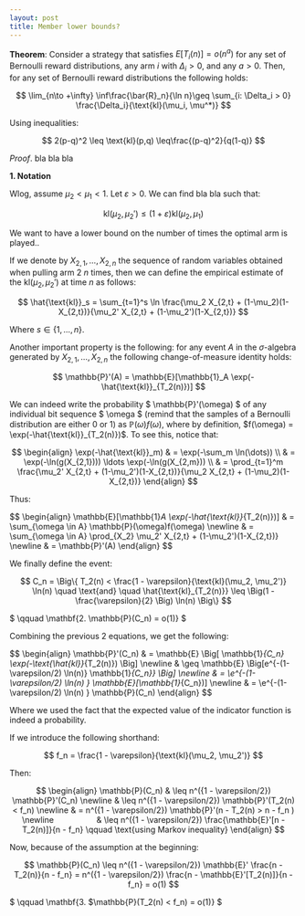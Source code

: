 ```yaml
---
layout: post
title: Member lower bounds?
---
```


**Theorem**: Consider a strategy that satisfies $E[T_i(n)] = o(n^a)$ for any set of Bernoulli reward distributions, any arm $i$ with $\Delta_i > 0$, and any $a > 0$. Then, for any set of Bernoulli reward distributions the following holds:

$$ \lim_{n\to +\infty} \inf\frac{\bar{R}_n}{\ln n}\geq \sum_{i: \Delta_i > 0} \frac{\Delta_i}{\text{kl}(\mu_i, \mu^*)}  $$

Using inequalities:

$$ 2(p-q)^2 \leq \text{kl}(p,q) \leq\frac{(p-q)^2}{q(1-q)} $$

*Proof*. bla bla bla

**1. Notation**

Wlog, assume $\mu_2 < \mu_1 < 1$. Let $\varepsilon > 0$. We can find bla bla such that:

$$ \text{kl}(\mu_2, \mu_2') \leq (1 + \varepsilon)\text{kl}(\mu_2, \mu_1) $$

We want to have a lower bound on the number of times the optimal arm is played..

If we denote by $X_{2, 1}, \ldots, X_{2, n}$ the sequence of random variables obtained when pulling arm 2 $n$ times, then we can define the empirical estimate of the $\text{kl}(\mu_2, \mu_2')$ at time $n$  as follows:

$$ \hat{\text{kl}}_s = \sum_{t=1}^s \ln \frac{\mu_2 X_{2,t} + (1-\mu_2)(1-X_{2,t})}{\mu_2' X_{2,t} + (1-\mu_2')(1-X_{2,t})} $$

Where $s \in \{1, \ldots, n\}$. 

Another important property is the following: for any event $A$ in the $\sigma$-algebra generated by $X_{2,1} , \ldots , X_{2,n}$ the following change-of-measure identity holds:

$$ \mathbb{P}'(A) = \mathbb{E}[\mathbb{1}_A \exp(-\hat{\text{kl}}_{T_2(n)})] $$

We can indeed write the probability $ \mathbb{P}'(\omega) $ of any individual bit sequence $ \omega $ (remind that the samples of a Bernoulli distribution are either 0 or 1) as $\mathbb{P}(\omega)f(\omega)$, where by definition, $f(\omega) = \exp(-\hat{\text{kl}}_{T_2(n)})$. To see this, notice that:


$$ \begin{align}
 \exp(-\hat{\text{kl}}_m) & = \exp(-\sum_m \ln(\dots)) \\
             & = \exp(-\ln(g(X_{2,1}))) \ldots \exp(-\ln(g(X_{2,m})) \\
             & = \prod_{t=1}^m \frac{\mu_2' X_{2,t} + (1-\mu_2')(1-X_{2,t})}{\mu_2 X_{2,t} + (1-\mu_2)(1-X_{2,t})}
\end{align} $$

Thus: 

$$ \begin{align}
 \mathbb{E}[\mathbb{1}_A \exp(-\hat{\text{kl}}_{T_2(n)})] & = 
\sum_{\omega \in A} \mathbb{P}(\omega)f(\omega) \newline
  & = \sum_{\omega \in A} \prod_{X_2} \mu_2' X_{2,t} + (1-\mu_2')(1-X_{2,t})} \newline
  & = \mathbb{P}'(A)
\end{align} $$
 

We finally define the event:

$$ C_n = \Big\{ T_2(n) < \frac{1 - \varepsilon}{\text{kl}(\mu_2, \mu_2')} \ln(n) \quad \text{and} \quad \hat{\text{kl}_{T_2(n)}} \leq \Big(1 - \frac{\varepsilon}{2} \Big) \ln(n) \Big\} $$

$ \qquad \mathbf{2. \mathbb{P}(C_n) = o(1)} $

Combining the previous 2 equations, we get the following:

$$ \begin{align} \mathbb{P}'(C_n) & = \mathbb{E} \Big[ \mathbb{1}_{C_n} \exp(-\text{\hat{kl}}_{T_2(n)}) \Big] \newline
     & \geq \mathbb{E} \Big[e^{-(1-\varepsilon/2) \ln(n)} \mathbb{1}_{C_n}}  \Big] \newline
     & = \e^{-(1-\varepsilon/2) \ln(n) } \mathbb{E}[\mathbb{1}_{C_n})] \newline
     & = \e^{-(1-\varepsilon/2) \ln(n) } \mathbb{P}(C_n) 
   \end{align} $$

Where we used the fact that the expected value of the indicator function is indeed a probability.

If we introduce the following shorthand:

$$ f_n = \frac{1 - \varepsilon}{\text{kl}(\mu_2, \mu_2')} $$

Then:

$$ \begin{align} 
    \mathbb{P}(C_n) & \leq n^({1 - \varepsilon/2}) \mathbb{P}'(C_n) \newline
                    & \leq n^({1 - \varepsilon/2}) \mathbb{P}'(T_2(n) < f_n) \newline
                    & = n^({1 - \varepsilon/2}) \mathbb{P}'(n - T_2(n) > n - f_n ) \newline
                    & \leq n^({1 - \varepsilon/2}) \frac{\mathbb{E}'[n - T_2(n)]}{n - f_n} \qquad \text{using Markov inequality}
   \end{align} $$

Now, because of the assumption at the beginning:

$$ \mathbb{P}(C_n) \leq n^({1 - \varepsilon/2}) \mathbb{E}' \frac{n - T_2(n)}{n - f_n} = n^({1 - \varepsilon/2})  \frac{n - \mathbb{E}'[T_2(n)]}{n - f_n} = o(1)   $$

$ \qquad \mathbf{3. $\mathbb{P}(T_2(n) < f_n) = o(1)} $
